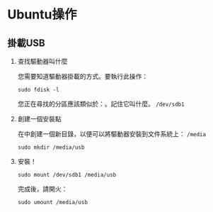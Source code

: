 # Ubuntu操作

## 掛載USB

1. 查找驅動器叫什麼

   您需要知道驅動器掛載的方式。要執行此操作：

   `sudo fdisk -l`

   您正在尋找的分區應該類似於：。記住它叫什麼。 `/dev/sdb1`

2. 創建一個安裝點

   在中創建一個新目錄，以便可以將驅動器安裝到文件系統上： `/media`

   `sudo mkdir /media/usb`

3. 安裝！

   `sudo mount /dev/sdb1 /media/usb`

   完成後，請開火：

   `sudo umount /media/usb`
